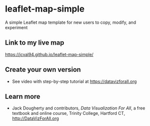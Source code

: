 # leaflet-map-simple
A simple Leaflet map template for new users to copy, modify, and experiment

## Link to my live map

https://jcval94.github.io/leaflet-map-simple/

## Create your own version
- See video with step-by-step tutorial at https://datavizforall.org

## Learn more
- Jack Dougherty and contributors, *Data Visualization For All*, a free textbook and online course, Trinity College, Hartford CT, http://DataVizForAll.org
